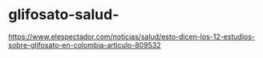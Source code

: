 # glifosato-salud-
https://www.elespectador.com/noticias/salud/esto-dicen-los-12-estudios-sobre-glifosato-en-colombia-articulo-809532
